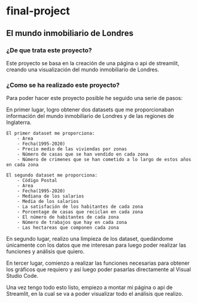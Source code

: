 # final-project

## El mundo inmobiliario de Londres 

### ¿De que trata este proyecto?

Este proyecto se basa en la creación de una página o api de streamlit, creando una visualización del mundo inmobiliario de Londres.

### ¿Como se ha realizado este proyecto?

Para poder hacer este proyecto posible he seguido una serie de pasos:

En primer lugar, logro obtener dos datasets que me proporcionaban información del mundo inmobiliario de Londres y de las regiones de Inglaterra.

    El primer dataset me proporciona:
        - Area
        - Fecha(1995-2020)
        - Precio medio de las viviendas por zonas
        - Número de casas que se han vendido en cada zona
        - Número de crimenes que se han cometido a lo largo de estos años en cada zona
        
    El segundo dataset me proporciona:
        - Código Postal
        - Area
        - Fecha(1995-2020)
        - Mediana de los salarios
        - Media de los salarios
        - La satisfación de los habitantes de cada zona
        - Porcentage de casas que reciclan en cada zona
        - El número de habitantes de cada zona
        - Número de trabajos que hay en cada zona
        - Las hectareas que componen cada zona

En segundo lugar, realizo una limpieza de los dataset, quedándome únicamente con los datos que me interesan para luego poder realizar las funciones y análisis que quiero.

En tercer lugar, comienzo a realizar las funciones necesarias para obtener los gráficos que requiero y así luego poder pasarlas directamente al Visual Studio Code.

Una vez tengo todo esto listo, empiezo a montar mi página o api de Streamlit, en la cual se va a poder visualizar todo el análisis que realizo. 



